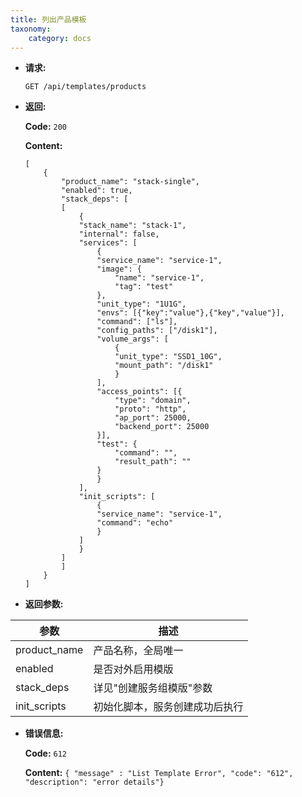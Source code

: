 ```yaml
---
title: 列出产品模板
taxonomy:
    category: docs
---
```


* **请求:**

    `GET /api/templates/products`

* **返回:**

	**Code:** `200`

	**Content:**

	```
	[
		{
			"product_name": "stack-single",
			"enabled": true,
			"stack_deps": [
			[
				{
				"stack_name": "stack-1",
				"internal": false,
				"services": [
					{
					"service_name": "service-1",
					"image": {
						"name": "service-1",
						"tag": "test"
					},
					"unit_type": "1U1G",
					"envs": [{"key":"value"},{"key","value"}],
					"command": ["ls"],
					"config_paths": ["/disk1"],
					"volume_args": [
						{
						"unit_type": "SSD1_10G",
						"mount_path": "/disk1"
						}
					],
					"access_points": [{
						"type": "domain",
						"proto": "http",
						"ap_port": 25000,
						"backend_port": 25000
					}],
					"test": {
						"command": "",
						"result_path": ""
					}
					}
				],
				"init_scripts": [
					{
					"service_name": "service-1",
					"command": "echo"
					}
				]
				}
			]
			]
		}
	]
	```	
* **返回参数:**

|  参数       |   描述                     |
|------------|----------------------------|
|product_name|产品名称，全局唯一             |
|enabled     |是否对外启用模版               |
|stack_deps  |详见"创建服务组模版"参数        |
|init_scripts|初始化脚本，服务创建成功后执行   |


* **错误信息:**

	**Code:** `612`

  	**Content:** `{ "message" : "List Template Error", "code": "612", "description": "error details"}`
